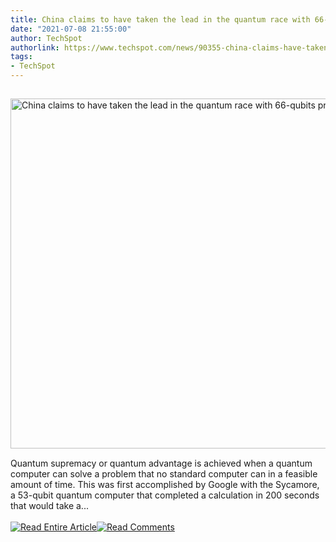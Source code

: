 ```yaml
---
title: China claims to have taken the lead in the quantum race with 66-qubits processor
date: "2021-07-08 21:55:00"
author: TechSpot
authorlink: https://www.techspot.com/news/90355-china-claims-have-taken-lead-quantum-race-66.html
tags:
- TechSpot
---
```

<a href="https://www.techspot.com/news/90355-china-claims-have-taken-lead-quantum-race-66.html" target="_blank"><img src="https://static.techspot.com/images2/news/ts3_thumbs/2021/07/2021-07-08-ts3_thumbs-74d.jpg" width="800" height="560" style="padding: 15px 0" title="China claims to have taken the lead in the quantum race with 66-qubits processor" /></a><br />Quantum supremacy or quantum advantage is achieved when a quantum computer can solve a problem that no standard computer can in a feasible amount of time. This was first accomplished by Google with the Sycamore, a 53-qubit quantum computer that completed a calculation in 200 seconds that would take a...<br /><br /><a href="https://www.techspot.com/news/90355-china-claims-have-taken-lead-quantum-race-66.html"><img src="https://static.techspot.com/images/rss/rss_buttons_01.png" border="0" alt="Read Entire Article" /></a><a href="https://www.techspot.com/news/90355-china-claims-have-taken-lead-quantum-race-66.html#comments"><img src="https://static.techspot.com/images/rss/rss_buttons_02.png" border="0" alt="Read Comments" /></a><br /><br />